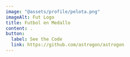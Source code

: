 ```yaml
---
image: "@assets/profile/pelota.png"
imageAlt: Fut Logo
title: Futbol en Medallo
content: .
button:
  label: See the Code
  link: https://github.com/astrogon/astrogon
---
```

